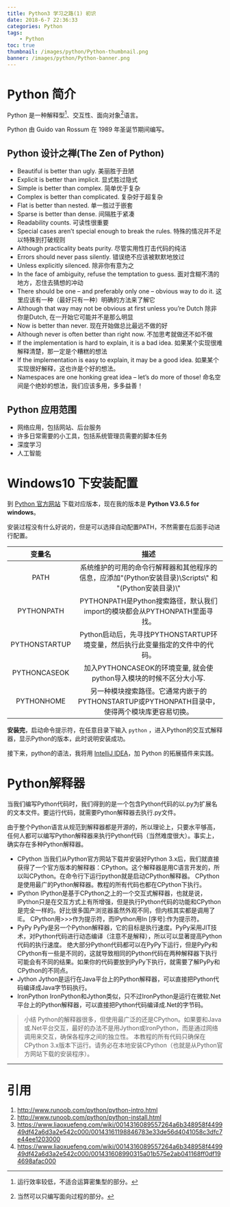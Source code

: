 ```yaml
---
title: Python3 学习之路(1) 初识
date: 2018-6-7 22:36:33
categories: Python
tags: 
    - Python
toc: true
thumbnail: /images/python/Python-thumbnail.png
banner: /images/python/Python-banner.png
---
```


# Python 简介

Python 是一种解释型[^1]、交互性、面向对象[^2]语言。

Python 由 Guido van Rossum 在 1989 年圣诞节期间编写。

## Python 设计之禅(The Zen of Python)

*   Beautiful is better than ugly.
    美丽胜于丑陋
*   Explicit is better than implicit.
    显式胜过隐式
*   Simple is better than complex.
    简单优于复杂
*   Complex is better than complicated.
    复杂好于超复杂
*   Flat is better than nested.
    单一胜过于嵌套
*   Sparse is better than dense.
    间隔胜于紧凑
*   Readability counts.
    可读性很重要
*   Special cases aren’t special enough to break the rules.
    特殊的情况并不足以特殊到打破规则
*   Although practicality beats purity.
    尽管实用性打击代码的纯洁
*   Errors should never pass silently.
    错误绝不应该被默默地放过
*   Unless explicitly silenced.
    除非你有意为之
*   In the face of ambiguity, refuse the temptation to guess. 
    面对含糊不清的地方，忍住去猜想的冲动 
*   There should be one – and preferably only one – obvious way to do it. 
    这里应该有一种（最好只有一种）明确的方法来了解它 
*   Although that way may not be obvious at first unless you’re Dutch 
    除非你是Dutch, 在一开始它可能并不是那么明显 
*   Now is better than never. 
    现在开始做总比最远不做的好 
*   Although never is often better than right now. 
    不加思考就做还不如不做 
*   If the implementation is hard to explain, it is a bad idea. 
    如果某个实现很难解释清楚，那一定是个糟糕的想法 
*   If the implementation is easy to explain, it may be a good idea. 
    如果某个实现很好解释，这也许是个好的想法。 
*   Namespaces are one honking great idea – let’s do more of those! 
    命名空间是个绝妙的想法，我们应该多用，多多益善！

## Python 应用范围

* 网络应用，包括网站、后台服务
* 许多日常需要的小工具，包括系统管理员需要的脚本任务
* 深度学习
* 人工智能

# Windows10 下安装配置

到 [Python 官方网站](https://www.python.org/) 下载对应版本，现在我的版本是 __Python V3.6.5 for windows__。

安装过程没有什么好说的，但是可以选择自动配置PATH，不然需要在后面手动进行配置。

| 变量名 | 描述 |
|:---:|:---:|
| PATH | 系统维护的可用的命令行解释器和其他程序的信息，应添加"(Python安装目录)\\Scripts\\" 和 "(Python安装目录)\\" |
| PYTHONPATH | PYTHONPATH是Python搜索路径，默认我们import的模块都会从PYTHONPATH里面寻找。 |
| PYTHONSTARTUP | Python启动后，先寻找PYTHONSTARTUP环境变量，然后执行此变量指定的文件中的代码。 |
| PYTHONCASEOK | 加入PYTHONCASEOK的环境变量, 就会使python导入模块的时候不区分大小写. |
| PYTHONHOME | 另一种模块搜索路径。它通常内嵌于的PYTHONSTARTUP或PYTHONPATH目录中，使得两个模块库更容易切换。 |

__安装完__，启动命令提示符，在任意目录下输入 `python` ，进入Python的交互式解释器，显示Python的版本，此时说明安装成功。

接下来，python的语法，我将用 [IntelliJ IDEA](https://www.jetbrains.com/idea/)，加 Python 的拓展插件来实践。

# Python解释器

当我们编写Python代码时，我们得到的是一个包含Python代码的以.py为扩展名的文本文件。要运行代码，就需要Python解释器去执行.py文件。

由于整个Python语言从规范到解释器都是开源的，所以理论上，只要水平够高，任何人都可以编写Python解释器来执行Python代码（当然难度很大）。事实上，确实存在多种Python解释器。

- CPython
当我们从Python官方网站下载并安装好Python 3.x后，我们就直接获得了一个官方版本的解释器：CPython。这个解释器是用C语言开发的，所以叫CPython。在命令行下运行python就是启动CPython解释器。
CPython是使用最广的Python解释器。教程的所有代码也都在CPython下执行。
- IPython
IPython是基于CPython之上的一个交互式解释器，也就是说，IPython只是在交互方式上有所增强，但是执行Python代码的功能和CPython是完全一样的。好比很多国产浏览器虽然外观不同，但内核其实都是调用了IE。
CPython用>>>作为提示符，而IPython用In [序号]:作为提示符。
- PyPy
PyPy是另一个Python解释器，它的目标是执行速度。PyPy采用JIT技术，对Python代码进行动态编译（注意不是解释），所以可以显著提高Python代码的执行速度。
绝大部分Python代码都可以在PyPy下运行，但是PyPy和CPython有一些是不同的，这就导致相同的Python代码在两种解释器下执行可能会有不同的结果。如果你的代码要放到PyPy下执行，就需要了解PyPy和CPython的不同点。
- Jython
Jython是运行在Java平台上的Python解释器，可以直接把Python代码编译成Java字节码执行。
- IronPython
IronPython和Jython类似，只不过IronPython是运行在微软.Net平台上的Python解释器，可以直接把Python代码编译成.Net的字节码。

>小结
Python的解释器很多，但使用最广泛的还是CPython。如果要和Java或.Net平台交互，最好的办法不是用Jython或IronPython，而是通过网络调用来交互，确保各程序之间的独立性。
本教程的所有代码只确保在CPython 3.x版本下运行。请务必在本地安装CPython（也就是从Python官方网站下载的安装程序）。

---

# 引用

1. http://www.runoob.com/python/python-intro.html
2. http://www.runoob.com/python/python-install.html
3. https://www.liaoxuefeng.com/wiki/0014316089557264a6b348958f449949df42a6d3a2e542c000/00143161198846783e33de56d4041058c3dfc7e44ee1203000
4. https://www.liaoxuefeng.com/wiki/0014316089557264a6b348958f449949df42a6d3a2e542c000/001431608990315a01b575e2ab041168ff0df194698afac000


[^1]:运行效率较低，不适合运算密集型的部分。
[^2]:当然可以只编写面向过程的部分。